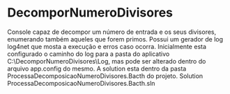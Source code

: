 # DecomporNumeroDivisores
Console capaz de decompor um número de entrada e os seus divisores, enumerando também aqueles que forem primos.
Possui um gerador de log log4net que mosta a execução e erros caso ocorra.
Inicialmente esta configurado o caminho do log para a pasta do aplicativo C:\DecomporNumeroDivisores\Log, mas pode ser alterado dentro do arquivo app.config do mesmo.
A solution esta dentro da pasta ProcessaDecomposicaoNumeroDivisores.Bacth do projeto.
Solution ProcessaDecomposicaoNumeroDivisores.Bacth.sln
